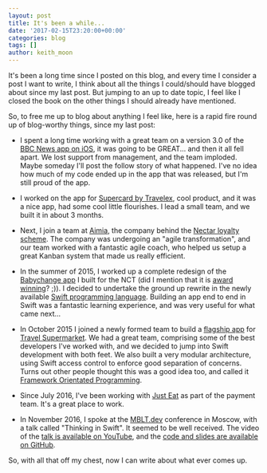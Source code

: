```yaml
---
layout: post
title: It's been a while...
date: '2017-02-15T23:20:00+00:00'
categories: blog
tags: []
author: keith_moon
---
```


It's been a long time since I posted on this blog, and every time I consider a post I want to write, I think about all the things I could/should have blogged about since my last post. But jumping to an up to date topic, I feel like I closed the book on the other things I should already have mentioned.

So, to free me up to blog about anything I feel like, here is a rapid fire round up of blog-worthy things, since my last post:

* I spent a long time working with a great team on a version 3.0 of the [BBC News app on iOS](https://itunes.apple.com/gb/app/bbc-news/id377382255?mt=8), it was going to be GREAT... and then it all fell apart. We lost support from management, and the team imploded. Maybe someday I'll post the follow story of what happened. I've no idea how much of my code ended up in the app that was released, but I'm still proud of the app.

* I worked on the app for [Supercard by Travelex](http://supercard.io), cool product, and it was a nice app, had some cool little flourishes. I lead a small team, and we built it in about 3 months.

* Next, I join a team at [Aimia](http://www.aimia.com), the company behind the [Nectar loyalty scheme](http://www.nectar.com). The company was undergoing an "agile transformation", and our team worked with a fantastic agile coach, who helped us setup a great Kanban system that made us really efficient.

* In the summer of 2015, I worked up a complete redesign of the [Babychange app](https://itunes.apple.com/gb/app/nct-babychange/id427067798?mt=8) I built for the NCT (did I mention that it is [award winning](../nct-babychange-award-winning)? ;)). I decided to undertake the ground up rewrite in the newly available [Swift programming language](https://swift.org). Building an app end to end in Swift was a fantastic learning experience, and was very useful for what came next...

* In October 2015 I joined a newly formed team to build a [flagship app](https://itunes.apple.com/gb/app/travelsupermarket-cheap-holidays/id1076336923?mt=8) for [Travel Supermarket](https://www.travelsupermarket.com). We had a great team, comprising some of the best developers I've worked with, and we decided to jump into Swift development with both feet. We also built a very modular architecture, using Swift access control to enforce good separation of concerns. Turns out other people thought this was a good idea too, and called it [Framework Orientated Programming](https://christiantietze.de/posts/2017/01/oop-framework-oriented-programming).

* Since July 2016, I've been working with [Just Eat](https://www.just-eat.co.uk) as part of the payment team. It's a great place to work.

* In November 2016, I spoke at the [MBLT.dev](http://mbltdev.ru/en) conference in Moscow, with a talk called "Thinking in Swift". It seemed to be well received. The video of the [talk is available on YouTube](https://youtu.be/MNrvQ5tt8dU?list=PLufI-p7bsMuTsKqt5O51J5OsAm-sH9osH), and the [code and slides are available on GitHub](https://github.com/keefmoon/ThinkingInSwift).

So, with all that off my chest, now I can write about what ever comes up.
